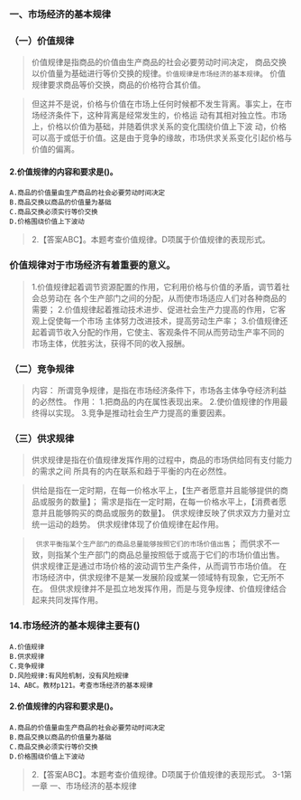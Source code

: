 
### 一、市场经济的基本规律
### （一）价值规律
>   价值规律是指商品的价值由生产商品的社会必要劳动时间决定，
商品交换以价值量为基础进行等价交换的规律。`价值规律是市场经济的基本规律`。
    价值规律要求商品等价交换，商品的价格符合其价值。
    
>   但这并不是说，价格与价值在市场上任何时候都不发生背离。事实上，在市场经济条件下，这种背离是经常发生的，价格运
    动有其相对独立性。市场上，价格以价值为基础，并随着供求关系的变化围绕价值上下波
    动，价格可以高于或低于价值。这是由于竞争的缘故，市场供求关系变化引起价格与价值的偏离。

#### 2.价值规律的内容和要求是()。
    A.商品的价值量由生产商品的社会必要劳动时间决定
    B.商品交换以商品的价值量为基础
    C.商品交换必须实行等价交换
    D.价格围绕价值上下波动
>   2.【答案ABC】。本题考查价值规律。D项属于价值规律的表现形式。

    
### 价值规律对于市场经济有着重要的意义。
>   1.价值规律起着调节资源配置的作用，它利用价格与价值的矛盾，调节着社会总劳动在
    各个生产部门之间的分配，从而使市场适应人们对各种商品的需要；
    2.价值规律起着推动技术进步、促进社会生产力提高的作用，它客观上促使每一个市场
    主体努力改进技术，提高劳动生产率；
    3.价值规律还起着调节收入分配的作用，它使主、客观条件不同从而劳动生产率不同的
    市场主体，优胜劣汰，获得不同的收入报酬。
    
### （二）竞争规律
>   内容：
        所谓竞争规律，是指在市场经济条件下，市场各主体争夺经济利益的必然性。
>   作用：
    1.把商品的内在属性表现出来。
    2.使价值规律的作用最终得以实现。
    3.竞争是推动社会生产力提高的重要因素。
    
### （三）供求规律
>   供求规律是指在价值规律发挥作用的过程中，商品的市场供给同有支付能力的需求之间
    所具有的内在联系和趋于平衡的内在必然性。

>   供给是指在一定时期，在每一价格水平上，【生产者愿意并且能够提供的商品或服务的数量】；
    需求是指在一定时期，在每一价格水平上，【消费者愿意并且能够购买的商品或服务的数量】。
    供求规律反映了供求双方力量对立统一运动的趋势。
    供求规律体现了价值规律在起作用。

>  ` 供求平衡指某个生产部门的商品总量能够按照它们的市场价值出售`；
    而供求不一致，则指某个生产部门的商品总量按照低于或高于它们的市场价值出售。
    供求规律正是通过市场价格的波动调节生产条件，从而调节市场价值。
    在市场经济中，供求规律不是某一发展阶段或某一领域特有现象，它无所不在。
    但供求规律并不是孤立地发挥作用，而是与竞争规律、价值规律结合起来共同发挥作用。


### 14.市场经济的基本规律主要有()
    A.价值规律
    B.供求规律
    C.竞争规律
    D.风险规律:有风险机制，没有风险规律
    14、ABC。教材p121。考查市场经济的基本规律

#### 2.价值规律的内容和要求是()。
    A.商品的价值量由生产商品的社会必要劳动时间决定
    B.商品交换以商品的价值量为基础
    C.商品交换必须实行等价交换
    D.价格围绕价值上下波动
>   2.【答案ABC】。本题考查价值规律。D项属于价值规律的表现形式。
3-1第一章 一、市场经济的基本规律
